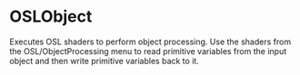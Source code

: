 # OSLObject

Executes OSL shaders to perform object processing. Use the shaders from
the OSL/ObjectProcessing menu to read primitive variables from the input
object and then write primitive variables back to it.


